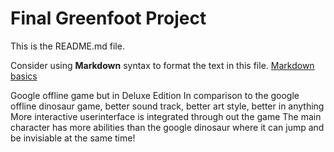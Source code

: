 # Final Greenfoot Project
This is the README.md file.

Consider using **Markdown** syntax to format the text in this file. [Markdown basics](https://www.markdownguide.org/getting-started/)

Google offline game but in Deluxe Edition
In comparison to the google offline dinosaur game, better sound track, better art style, better in anything
More interactive userinterface is integrated through out the game
The main character has more abilities than the google dinosaur where it can jump and be invisiable at the same time!
